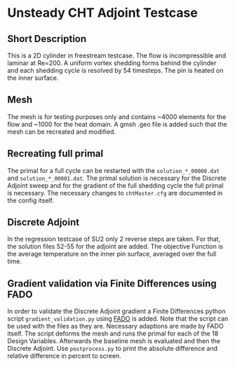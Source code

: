 # Unsteady CHT Adjoint Testcase

## Short Description
This is a 2D cylinder in freestream testcase. The flow is incompressible and laminar at Re=200.
A uniform vortex shedding forms behind the cylinder and each shedding cycle is resolved by 54 timesteps.
The pin is heated on the inner surface.

## Mesh
The mesh is for testing purposes only and contains ~4000 elements for the flow and ~1000 for the heat domain.
A gmsh .geo file is added such that the mesh can be recreated and modified.

## Recreating full primal
The primal for a full cycle can be restarted with the `solution_*_00000.dat` and `solution_*_00001.dat`.
The primal solution is necessary for the Discrete Adjoint sweep and for the gradient of the full
shedding cycle the full primal is necessary. The necessary changes to `chtMaster.cfg` are documented
in the config itself.

## Discrete Adjoint
In the regression testcase of SU2 only 2 reverse steps are taken.
For that, the solution files 52-55 for the adjoint are added.
The objective Function is the average temperature on the inner pin surface, averaged over the full time.

## Gradient validation via Finite Differences using FADO
In order to validate the Discrete Adjoint gradient a Finite Differences python script `gradient_validation.py`
using [FADO](www.github.com/su2code/FADO) is added.
Note that the script can be used with the files as they are. Necessary adaptions are made by FADO itself.
The script deforms the mesh and runs the primal for each of the 18 Design Variables.
Afterwards the baseline mesh is evaluated and then the Discrete Adjoint.
Use `postprocess.py` to print the absolute difference and relative difference in percent to screen.

